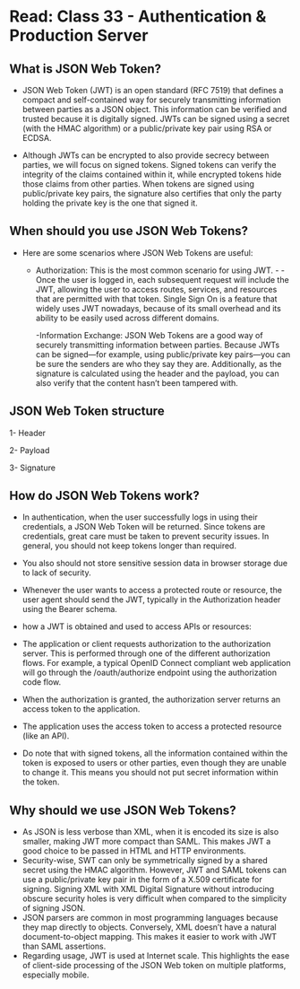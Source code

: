 # Read: Class 33 - Authentication & Production Server

## What is JSON Web Token?

- JSON Web Token (JWT) is an open standard (RFC 7519) that defines a compact and self-contained way for securely transmitting information between parties as a JSON object. This information can be verified and trusted because it is digitally signed. JWTs can be signed using a secret (with the HMAC algorithm) or a public/private key pair using RSA or ECDSA.

- Although JWTs can be encrypted to also provide secrecy between parties, we will focus on signed tokens. Signed tokens can verify the integrity of the claims contained within it, while encrypted tokens hide those claims from other parties. When tokens are signed using public/private key pairs, the signature also certifies that only the party holding the private key is the one that signed it.

## When should you use JSON Web Tokens?

- Here are some scenarios where JSON Web Tokens are useful:

  - Authorization: This is the most common scenario for using JWT. - - Once the user is logged in, each subsequent request will include the JWT, allowing the user to access routes, services, and resources that are permitted with that token. Single Sign On is a feature that widely uses JWT nowadays, because of its small overhead and its ability to be easily used across different domains.

    -Information Exchange: JSON Web Tokens are a good way of securely transmitting information between parties. Because JWTs can be signed—for example, using public/private key pairs—you can be sure the senders are who they say they are. Additionally, as the signature is calculated using the header and the payload, you can also verify that the content hasn’t been tampered with.

## JSON Web Token structure

1- Header

2- Payload

3- Signature

## How do JSON Web Tokens work?

- In authentication, when the user successfully logs in using their credentials, a JSON Web Token will be returned. Since tokens are credentials, great care must be taken to prevent security issues. In general, you should not keep tokens longer than required.

- You also should not store sensitive session data in browser storage due to lack of security.
- Whenever the user wants to access a protected route or resource, the user agent should send the JWT, typically in the Authorization header using the Bearer schema.
- how a JWT is obtained and used to access APIs or resources:
- The application or client requests authorization to the authorization server. This is performed through one of the different authorization flows. For example, a typical OpenID Connect compliant web application will go through the /oauth/authorize endpoint using the authorization code flow.
- When the authorization is granted, the authorization server returns an access token to the application.
- The application uses the access token to access a protected resource (like an API).

- Do note that with signed tokens, all the information contained within the token is exposed to users or other parties, even though they are unable to change it. This means you should not put secret information within the token.

## Why should we use JSON Web Tokens?

- As JSON is less verbose than XML, when it is encoded its size is also smaller, making JWT more compact than SAML. This makes JWT a good choice to be passed in HTML and HTTP environments.
- Security-wise, SWT can only be symmetrically signed by a shared secret using the HMAC algorithm. However, JWT and SAML tokens can use a public/private key pair in the form of a X.509 certificate for signing. Signing XML with XML Digital Signature without introducing obscure security holes is very difficult when compared to the simplicity of signing JSON.
- JSON parsers are common in most programming languages because they map directly to objects. Conversely, XML doesn’t have a natural document-to-object mapping. This makes it easier to work with JWT than SAML assertions.
- Regarding usage, JWT is used at Internet scale. This highlights the ease of client-side processing of the JSON Web token on multiple platforms, especially mobile.
